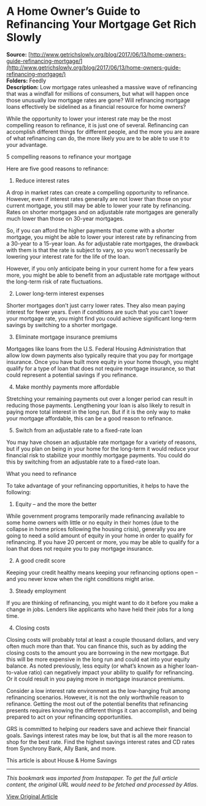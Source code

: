 # A Home Owner’s Guide to Refinancing Your Mortgage Get Rich Slowly

**Source:** [http://www.getrichslowly.org/blog/2017/06/13/home-owners-guide-refinancing-mortgage/](http://www.getrichslowly.org/blog/2017/06/13/home-owners-guide-refinancing-mortgage/)  
**Folders:** Feedly  
**Description:** Low mortgage rates unleashed a massive wave of refinancing that was a windfall for millions of consumers, but what will happen once those unusually low mortgage rates are gone? Will refinancing mortgage loans effectively be sidelined as a financial resource for home owners?

While the opportunity to lower your interest rate may be the most compelling reason to refinance, it is just one of several. Refinancing can accomplish different things for different people, and the more you are aware of what refinancing can do, the more likely you are to be able to use it to your advantage.

5 compelling reasons to refinance your mortgage

Here are five good reasons to refinance:

1. Reduce interest rates

A drop in market rates can create a compelling opportunity to refinance. However, even if interest rates generally are not lower than those on your current mortgage, you still may be able to lower your rate by refinancing. Rates on shorter mortgages and on adjustable rate mortgages are generally much lower than those on 30-year mortgages.

So, if you can afford the higher payments that come with a shorter mortgage, you might be able to lower your interest rate by refinancing from a 30-year to a 15-year loan. As for adjustable rate mortgages, the drawback with them is that the rate is subject to vary, so you won’t necessarily be lowering your interest rate for the life of the loan.

However, if you only anticipate being in your current home for a few years more, you might be able to benefit from an adjustable rate mortgage without the long-term risk of rate fluctuations.

2. Lower long-term interest expenses

Shorter mortgages don’t just carry lower rates. They also mean paying interest for fewer years. Even if conditions are such that you can’t lower your mortgage rate, you might find you could achieve significant long-term savings by switching to a shorter mortgage.

3. Eliminate mortgage insurance premiums

Mortgages like loans from the U.S. Federal Housing Administration that allow low down payments also typically require that you pay for mortgage insurance. Once you have built more equity in your home though, you might qualify for a type of loan that does not require mortgage insurance, so that could represent a potential savings if you refinance.

4. Make monthly payments more affordable

Stretching your remaining payments out over a longer period can result in reducing those payments. Lengthening your loan is also likely to result in paying more total interest in the long run. But if it is the only way to make your mortgage affordable, this can be a good reason to refinance.

5. Switch from an adjustable rate to a fixed-rate loan

You may have chosen an adjustable rate mortgage for a variety of reasons, but if you plan on being in your home for the long-term it would reduce your financial risk to stabilize your monthly mortgage payments. You could do this by switching from an adjustable rate to a fixed-rate loan.

What you need to refinance

To take advantage of your refinancing opportunities, it helps to have the following:

1. Equity – and the more the better

While government programs temporarily made refinancing available to some home owners with little or no equity in their homes (due to the collapse in home prices following the housing crisis), generally you are going to need a solid amount of equity in your home in order to qualify for refinancing. If you have 20 percent or more, you may be able to qualify for a loan that does not require you to pay mortgage insurance.

2. A good credit score

Keeping your credit healthy means keeping your refinancing options open – and you never know when the right conditions might arise.

3. Steady employment

If you are thinking of refinancing, you might want to do it before you make a change in jobs. Lenders like applicants who have held their jobs for a long time.

4. Closing costs

Closing costs will probably total at least a couple thousand dollars, and very often much more than that. You can finance this, such as by adding the closing costs to the amount you are borrowing in the new mortgage. But this will be more expensive in the long run and could eat into your equity balance. As noted previously, less equity (or what’s known as a higher loan-to-value ratio) can negatively impact your ability to qualify for refinancing. Or it could result in you paying more in mortgage insurance premiums.

Consider a low interest rate environment as the low-hanging fruit among refinancing scenarios. However, it is not the only worthwhile reason to refinance. Getting the most out of the potential benefits that refinancing presents requires knowing the different things it can accomplish, and being prepared to act on your refinancing opportunities.

GRS is committed to helping our readers save and achieve their financial goals. Savings interest rates may be low, but that is all the more reason to shop for the best rate. Find the highest savings interest rates and CD rates from Synchrony Bank, Ally Bank, and more.

This article is about House & Home Savings


---

*This bookmark was imported from Instapaper. To get the full article content, the original URL would need to be fetched and processed by Atlas.*

[View Original Article](http://www.getrichslowly.org/blog/2017/06/13/home-owners-guide-refinancing-mortgage/)